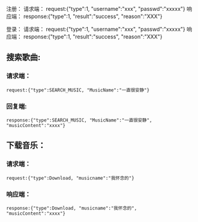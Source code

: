 注册：
请求端：
    request:{"type":1, "username":"xxx", "passwd":"xxxxx"}
响应端：
    response:{"type":1, "result":"success", "reason":"XXX"}

登录：
请求端：
    request:{"type":1, "username":"xxx", "passwd":"xxxxx"}
响应端：
    response:{"type":1, "result":"success", "reason":"XXX"}

## 搜索歌曲:
### 请求端：
    request:{"type":SEARCH_MUSIC, "MusicName":"一直很安静"}
### 回复端:
    response:{"type":SEARCH_MUSIC, "MusicName":"一直很安静", "musicContent":"xxxx"}

## 下载音乐：
### 请求端：
    request:{"type":Download, "musicname":"我怀念的"}
### 响应端：
    response:{"type":Download, "musicname":"我怀念的", "musicContent":"xxxx"}